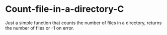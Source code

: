 # Count-file-in-a-directory-C

Just a simple function that counts the number of files in a directory, returns the number of files or -1 on error.
